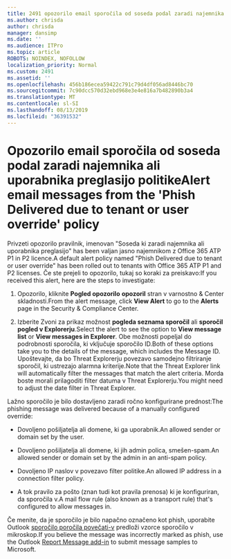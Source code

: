 ```yaml
---
title: 2491 opozorilo email sporočila od soseda podal zaradi najemnika ali uporabnika preglasijo politike
ms.author: chrisda
author: chrisda
manager: dansimp
ms.date: ''
ms.audience: ITPro
ms.topic: article
ROBOTS: NOINDEX, NOFOLLOW
localization_priority: Normal
ms.custom: 2491
ms.assetid: ''
ms.openlocfilehash: 456b186ecea59422c791c79d4df056ad8446bc70
ms.sourcegitcommit: 7c90dcc570d32ebd968e3e4e816a7b482890b3a4
ms.translationtype: MT
ms.contentlocale: sl-SI
ms.lasthandoff: 08/13/2019
ms.locfileid: "36391532"
---
```

# <a name="alert-email-messages-from-the-phish-delivered-due-to-tenant-or-user-override-policy"></a><span data-ttu-id="49d69-102">Opozorilo email sporočila od soseda podal zaradi najemnika ali uporabnika preglasijo politike</span><span class="sxs-lookup"><span data-stu-id="49d69-102">Alert email messages from the 'Phish Delivered due to tenant or user override' policy</span></span>

<span data-ttu-id="49d69-103">Privzeti opozorilo pravilnik, imenovan "Soseda ki zaradi najemnika ali uporabnika preglasijo" has been valjan jasno najemnikom z Office 365 ATP P1 in P2 licence.</span><span class="sxs-lookup"><span data-stu-id="49d69-103">A default alert policy named "Phish Delivered due to tenant or user override" has been rolled out to tenants with Office 365 ATP P1 and P2 licenses.</span></span> <span data-ttu-id="49d69-104">Če ste prejeli to opozorilo, tukaj so koraki za preiskavo:</span><span class="sxs-lookup"><span data-stu-id="49d69-104">If you received this alert, here are the steps to investigate:</span></span>

1. <span data-ttu-id="49d69-105">Opozorilo, kliknite **Pogled opozorilo** **opozoril** stran v varnostno & Center skladnosti.</span><span class="sxs-lookup"><span data-stu-id="49d69-105">From the alert message, click **View Alert** to go to the **Alerts** page in the Security & Compliance Center.</span></span>

2. <span data-ttu-id="49d69-106">Izberite Zvoni za prikaz možnost **pogleda seznama sporočil** ali **sporočil pogled v Explorerju**.</span><span class="sxs-lookup"><span data-stu-id="49d69-106">Select the alert to see the option to **View message list** or **View messages in Explorer**.</span></span> <span data-ttu-id="49d69-107">Obe možnosti popeljal do podrobnosti sporočila, ki vključuje sporočilo ID.</span><span class="sxs-lookup"><span data-stu-id="49d69-107">Both of these options take you to the details of the message, which includes the Message ID.</span></span> <span data-ttu-id="49d69-108">Upoštevajte, da bo Threat Explorerju povezavo samodejno filtriranje sporočil, ki ustrezajo alarmna kriterije.</span><span class="sxs-lookup"><span data-stu-id="49d69-108">Note that the Threat Explorer link will automatically filter the messages that match the alert criteria.</span></span> <span data-ttu-id="49d69-109">Morda boste morali prilagoditi filter datuma v Threat Explorerju.</span><span class="sxs-lookup"><span data-stu-id="49d69-109">You might need to adjust the date filter in Threat Explorer.</span></span>

<span data-ttu-id="49d69-110">Lažno sporočilo je bilo dostavljeno zaradi ročno konfigurirane prednost:</span><span class="sxs-lookup"><span data-stu-id="49d69-110">The phishing message was delivered because of a manually configured override:</span></span>

- <span data-ttu-id="49d69-111">Dovoljeno pošiljatelja ali domene, ki ga uporabnik.</span><span class="sxs-lookup"><span data-stu-id="49d69-111">An allowed sender or domain set by the user.</span></span>

- <span data-ttu-id="49d69-112">Dovoljeno pošiljatelja ali domene, ki jih admin polica, smešen-spam.</span><span class="sxs-lookup"><span data-stu-id="49d69-112">An allowed sender or domain set by the admin in an anti-spam policy.</span></span>

- <span data-ttu-id="49d69-113">Dovoljeno IP naslov v povezavo filter politike.</span><span class="sxs-lookup"><span data-stu-id="49d69-113">An allowed IP address in a connection filter policy.</span></span>

- <span data-ttu-id="49d69-114">A tok pravilo za pošto (znan tudi kot pravila prenosa) ki je konfiguriran, da sporočila v.</span><span class="sxs-lookup"><span data-stu-id="49d69-114">A mail flow rule (also known as a transport rule) that's configured to allow messages in.</span></span>

<span data-ttu-id="49d69-115">Če menite, da je sporočilo je bilo napačno označeno kot phish, uporabite Outlook [sporočilo poročila povečati-v](https://support.office.com/article/b5caa9f1-cdf3-4443-af8c-ff724ea719d2) predloži vzorce sporočilo v mikroskop.</span><span class="sxs-lookup"><span data-stu-id="49d69-115">If you believe the message was incorrectly marked as phish, use the Outlook [Report Message add-in](https://support.office.com/article/b5caa9f1-cdf3-4443-af8c-ff724ea719d2) to submit message samples to Microsoft.</span></span>
